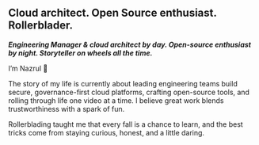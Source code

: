 ## Cloud architect. Open Source enthusiast. Rollerblader.

**_Engineering Manager & cloud architect by day. Open-source enthusiast by night. Storyteller on wheels all the time._**

I’m Nazrul 👋 

The story of my life is currently about leading engineering teams build secure, governance-first cloud platforms, crafting open-source tools, and rolling through life one video at a time. I believe great work blends trustworthiness with a spark of fun. 

Rollerblading taught me that every fall is a chance to learn, and the best tricks come from staying curious, honest, and a little daring.
